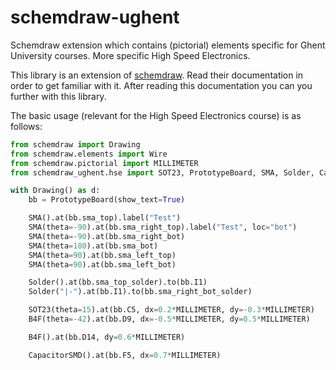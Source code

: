 # schemdraw-ughent
Schemdraw extension which contains (pictorial) elements specific for Ghent University courses. More specific High Speed Electronics.

This library is an extension of [schemdraw](https://schemdraw.readthedocs.io/en/latest/index.html). Read their documentation in order to get familiar with it. After reading this documentation you can you further with this library.

The basic usage (relevant for the High Speed Electronics course) is as follows:

```python
from schemdraw import Drawing
from schemdraw.elements import Wire
from schemdraw.pictorial import MILLIMETER
from schemdraw_ughent.hse import SOT23, PrototypeBoard, SMA, Solder, CapacitorSMD, B4F

with Drawing() as d:
    bb = PrototypeBoard(show_text=True)

    SMA().at(bb.sma_top).label("Test")
    SMA(theta=-90).at(bb.sma_right_top).label("Test", loc="bot")
    SMA(theta=-90).at(bb.sma_right_bot)
    SMA(theta=180).at(bb.sma_bot)
    SMA(theta=90).at(bb.sma_left_top)
    SMA(theta=90).at(bb.sma_left_bot)

    Solder().at(bb.sma_top_solder).to(bb.I1)
    Solder("|-").at(bb.I1).to(bb.sma_right_bot_solder)

    SOT23(theta=15).at(bb.C5, dx=0.2*MILLIMETER, dy=-0.3*MILLIMETER)
    B4F(theta=-42).at(bb.D9, dx=-0.5*MILLIMETER, dy=0.5*MILLIMETER)

    B4F().at(bb.D14, dy=0.6*MILLIMETER)

    CapacitorSMD().at(bb.F5, dx=0.7*MILLIMETER)
```
